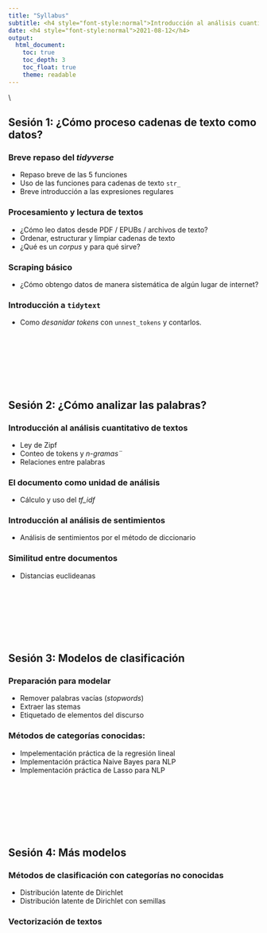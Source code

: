 ```yaml
---
title: "Syllabus"
subtitle: <h4 style="font-style:normal">Introducción al análisis cuantitativo de textos en R</h4>
date: <h4 style="font-style:normal">2021-08-12</h4>
output: 
  html_document:
    toc: true
    toc_depth: 3
    toc_float: true
    theme: readable
---
```



<style>
p.comment {
background-color: #DBDBDB;
padding: 10px;
border: 1px solid black;
margin-left: 25px;
border-radius: 5px;
font-style: italic;
}

.figure {
   margin-top: 20px;
   margin-bottom: 20px;
}

h1.title {
  font-weight: bold;
  font-family: Arial;  
}

h2.title {
  font-family: Arial;  
}

</style>


<style type="text/css">
#TOC {
  font-size: 13px;
  font-family: Arial;
}
</style>

\

## Sesión 1: ¿Cómo proceso cadenas de texto como datos?

### Breve repaso del *tidyverse*

- Repaso breve de las 5 funciones
- Uso de las funciones para cadenas de texto `str_`
- Breve introducción a las expresiones regulares

### Procesamiento y lectura de textos

- ¿Cómo leo datos desde PDF / EPUBs / archivos de texto?
- Ordenar, estructurar y limpiar cadenas de texto
- ¿Qué es un *corpus* y para qué sirve?


### Scraping básico

- ¿Cómo obtengo datos de manera sistemática de algún lugar de internet?

### Introducción a `tidytext`

- Como *desanidar tokens* con `unnest_tokens` y contarlos.

<br/><br/>
<br/><br/>
<br/><br/>

## Sesión 2: ¿Cómo analizar las palabras?

### Introducción al análisis cuantitativo de textos

- Ley de Zipf
- Conteo de tokens y *n-gramas¨*
- Relaciones entre palabras


### El documento como unidad de análisis

- Cálculo y uso del *tf_idf*

### Introducción al análisis de sentimientos

- Análisis de sentimientos por el método de diccionario

### Similitud entre documentos
- Distancias euclideanas

<br/><br/>
<br/><br/>
<br/><br/>

## Sesión 3: Modelos de clasificación

### Preparación para modelar
- Remover palabras vacías (*stopwords*)
- Extraer las stemas
- Etiquetado de elementos del discurso
    
### Métodos de categorías conocidas:
- Impelementación práctica de la regresión lineal
- Implementación práctica Naive Bayes para NLP
- Implementación práctica de Lasso para NLP

<br/><br/>
<br/><br/>
<br/><br/>

## Sesión 4: Más modelos

### Métodos de clasificación con categorías no conocidas
- Distribución latente de Dirichlet
- Distribución latente de Dirichlet con semillas

### Vectorización de textos 
